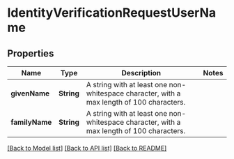 # IdentityVerificationRequestUserName

## Properties
Name | Type | Description | Notes
------------ | ------------- | ------------- | -------------
**givenName** | **String** | A string with at least one non-whitespace character, with a max length of 100 characters. | 
**familyName** | **String** | A string with at least one non-whitespace character, with a max length of 100 characters. | 

[[Back to Model list]](../README.md#documentation-for-models) [[Back to API list]](../README.md#documentation-for-api-endpoints) [[Back to README]](../README.md)


